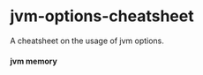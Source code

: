 jvm-options-cheatsheet
===================

A cheatsheet on the usage of jvm options.

#### jvm memory


